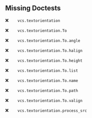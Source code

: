 Missing Doctests
----------------
:x:```    vcs.textorientation```

:x:```    vcs.textorientation.To```

:x:```    vcs.textorientation.To.angle```

:x:```    vcs.textorientation.To.halign```

:x:```    vcs.textorientation.To.height```

:x:```    vcs.textorientation.To.list```

:x:```    vcs.textorientation.To.name```

:x:```    vcs.textorientation.To.path```

:x:```    vcs.textorientation.To.valign```

:x:```    vcs.textorientation.process_src```

